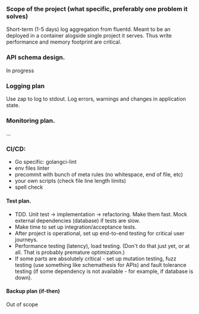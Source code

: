 ### Scope of the project (what specific, preferably one problem it solves)

Short-term (1-5 days) log aggregation from fluentd. Meant to be an deployed in a container alogside single project it serves. Thus write performance and memory footprint are critical.

### API schema design.

In progress

### Logging plan

Use zap to log to stdout. Log errors, warnings and changes in application state.

### Monitoring plan.

...

### CI/CD:

- Go specific: golangci-lint
- env files linter
- precommit with bunch of meta rules (no whitespace, end of file, etc)
- your own scripts (check file line length limits)
- spell check

#### Test plan.

  - TDD. Unit test -> implementation -> refactoring. Make them fast. Mock external dependencies (database) if tests are slow.
  - Make time to set up integration/acceptance tests.
  - After project is operational, set up end-to-end testing for critical user journeys.
  - Performance testing (latency), load testing. (Don't do that just yet, or at all. That is probably premature optimization.)
  - If some parts are absolutely critical - set up mutation testing, fuzz testing (use something like schemathesis for APIs) and fault tolerance testing (if some dependency is not available - for example, if database is down).

#### Backup plan (if-then)

Out of scope
